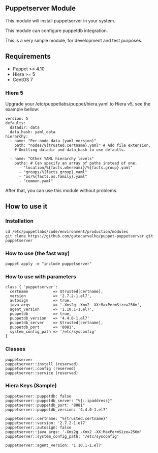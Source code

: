 ## Puppetserver Module

This module will install puppetserver in your system.

This module can configure puppetdb integration.

This is a very simple module, for development and test purposes.

## Requirements

- Puppet >= 4.10
- Hiera >= 5
- CentOS 7

### Hiera 5

Upgrade your /etc/puppetlabs/puppet/hiera.yaml to Hiera v5, see the example bellow:

```
version: 5
defaults:
  datadir: data
  data_hash: yaml_data
hierarchy:
  - name: "Per-node data (yaml version)"
    path: "nodes/%{trusted.certname}.yaml" # Add file extension.
    # Omitting datadir and data_hash to use defaults.

  - name: "Other YAML hierarchy levels"
    paths: # Can specify an array of paths instead of one.
      - "location/%{facts.whereami}/%{facts.group}.yaml"
      - "groups/%{facts.group}.yaml"
      - "os/%{facts.os.family}.yaml"
      - "common.yaml"
```

After that, you can use this module without problems.

## How to use it

### Installation

    cd /etc/puppetlabs/code/environment/production/modules
    git clone https://github.com/gutocarvalho/puppet-puppetserver.git puppetserver

### How to use (the fast way)

    puppet apply -e "include puppetserver"

### How to use with parameters

```
class { 'puppetserver':
  certname           => $trusted[certname],
  version            => '2.7.2-1.el7',
  autosign           => true,
  java_args          => '-Xms2g -Xmx2 -XX:MaxPermSize=256m',
  agent_version      => '1.10.1-1.el7',
  puppetdb           => true,
  puppetdb_version   => '4.4.0-1.el7'
  puppetdb_server    => $trusted[certname],
  puppetdb_port      => '8081',
  system_config_path => '/etc/sysconfig'
}
```
### Classes

```
puppetserver
puppetserver::install (reserved)
puppetserver::config (reserved)
puppetserver::service (reserved)
```

### Hiera Keys (Sample)

```
puppetserver::puppetdb: false
puppetserver::puppetdb_server: "%{::ipaddress}"
puppetserver::puppetdb_port: "8081"
puppetserver::puppetdb_version: '4.4.0-1.el7'

puppetserver::certname: "%{trusted.certname}"
puppetserver::version: '2.7.2-1.el7'
puppetserver::autosign: false
puppetserver::java_args: '-Xms2g -Xmx2 -XX:MaxPermSize=256m'
puppetserver::system_config_path: '/etc/sysconfig'

puppetserver::agent_version: '1.10.1-1.el7'
```

